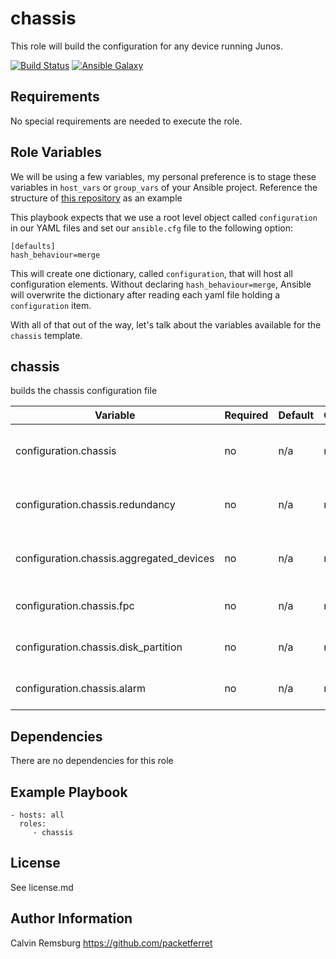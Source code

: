 chassis
=========

This role will build the configuration for any device running Junos.

[![Build Status](https://travis-ci.com/packetferret/juniper_build_config.svg?branch=master)](https://travis-ci.com/packetferret/juniper_build_config)
[![Ansible Galaxy](https://galaxy.ansible.com/packetferret/juniper_build_config)](https://galaxy.ansible.com/packetferret/juniper_build_config)


Requirements
------------

No special requirements are needed to execute the role.

Role Variables
--------------

We will be using a few variables, my personal preference is to stage these variables in `host_vars` or `group_vars` of your Ansible project. Reference the structure of [this repository](https://github.com/packetferret/Ansible-Campus-Fabric-Core-Distribution-CRB/tree/master/files/ansible) as an example

This playbook expects that we use a root level object called `configuration` in our YAML files and set our `ansible.cfg` file to the following option: 

```
[defaults]
hash_behaviour=merge
```

This will create one dictionary, called `configuration`, that will host all configuration elements. Without declaring `hash_behaviour=merge`, Ansible will overwrite the dictionary after reading each yaml file holding a `configuration` item.

With all of that out of the way, let's talk about the variables available for the `chassis` template.

## chassis

builds the chassis configuration file

| Variable | Required | Default | Choices | Comments |
|---|---|---|---|---|
| configuration.chassis | no | n/a | n/a | dictionary that hosts all chassis-related items |
| configuration.chassis.redundancy | no | n/a | n/a | dictionary to enable graceful switchover |
| configuration.chassis.aggregated_devices | no | n/a | n/a | dictionary to enable interface aggregation |
| configuration.chassis.fpc | no | n/a | n/a | dictionary to declare FPC configurations |
| configuration.chassis.disk_partition | no | n/a | n/a | dictionary to adjust disk partitions |
| configuration.chassis.alarm | no | n/a | n/a | dictionary to affect alarm configuration |

Dependencies
------------

There are no dependencies for this role

Example Playbook
----------------


    - hosts: all
      roles:
         - chassis

License
-------

See license.md

Author Information
------------------

Calvin Remsburg
https://github.com/packetferret
